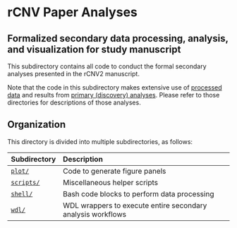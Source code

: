 # rCNV Paper Analyses  
## Formalized secondary data processing, analysis, and visualization for study manuscript  

This subdirectory contains all code to conduct the formal secondary analyses presented in the rCNV2 manuscript.  

Note that the code in this subdirectory makes extensive use of [processed data](https://github.com/talkowski-lab/rCNV2/tree/master/data_curation) and results from [primary (discovery) analyses](https://github.com/talkowski-lab/rCNV2/tree/master/analysis). Please refer to those directories for descriptions of those analyses.  

## Organization  

This directory is divided into multiple subdirectories, as follows:  

| Subdirectory | Description |
| :--- | :--- |
| [`plot/`](https://github.com/talkowski-lab/rCNV2/tree/master/analysis/paper/plot/) | Code to generate figure panels |  
| [`scripts/`](https://github.com/talkowski-lab/rCNV2/tree/master/analysis/paper/scripts/) | Miscellaneous helper scripts |  
| [`shell/`](https://github.com/talkowski-lab/rCNV2/tree/master/analysis/paper/data_processing/) | Bash code blocks to perform data processing |  
| [`wdl/`](https://github.com/talkowski-lab/rCNV2/tree/master/analysis/paper/wdl/) | WDL wrappers to execute entire secondary analysis workflows |  


